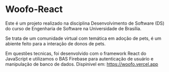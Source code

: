 # Woofo-React

Este é um projeto realizado na disciplina Desenvolvimento de Software (DS) do curso de Engenharia de Software na Universidade de Brasília.

Se trata de um comunidade virtual com temática em adoção de pets, é um abiente feito para a interação de donos de pets.

Em questões tecnicas, foi desenvolvido com o framework React do JavaScript e utilizamos o BAS Firebase para autenticação de usuário e manipulação de banco de dados.
Dispinivel em: https://woofo.vercel.app
